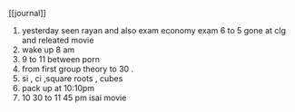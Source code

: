 [[journal]] 
1. yesterday seen rayan and also exam economy exam 6 to 5 gone at clg and releated movie
2. wake up 8 am 
3. 9 to 11 between porn 
4. from first group theory to 30 .
5. si , ci ,square roots , cubes
6. pack up at 10:10pm
7. 10 30 to 11 45 pm isai movie 
